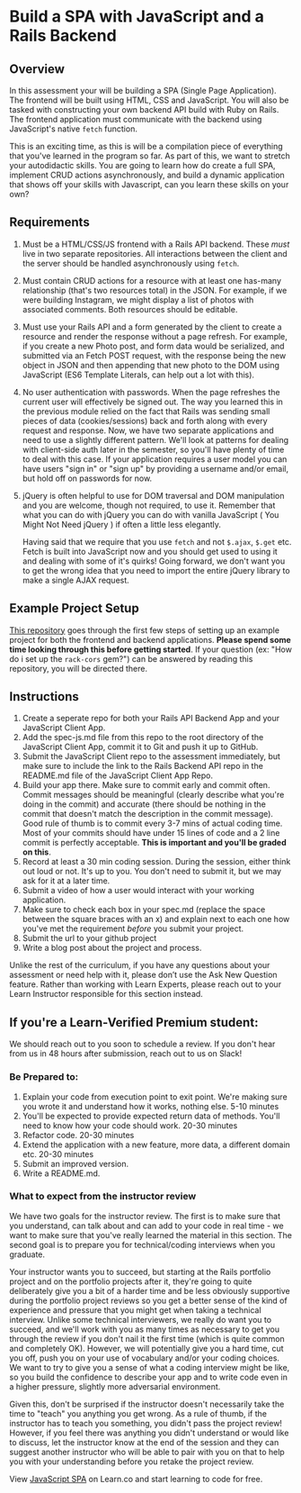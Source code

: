 # Build a SPA with JavaScript and a Rails Backend

## Overview

In this assessment your will be building a SPA (Single Page Application). The frontend will be built using HTML, CSS and JavaScript. You will also be tasked with constructing your own backend API build with Ruby on Rails. The frontend application must communicate with the backend using JavaScript's native `fetch` function.

This is an exciting time, as this is will be a compilation piece of everything that you've learned in the program so far. As part of this, we want to stretch your autodidactic skills. You are going to learn how do create a full SPA, implement CRUD actions asynchronously, and build a dynamic application that shows off your skills with Javascript, can you learn these skills on your own?

## Requirements

 1. Must be a HTML/CSS/JS frontend with a Rails API backend. These *must* live in two separate repositories. All interactions between the client and the server should be handled asynchronously using `fetch`.

 2. Must contain CRUD actions for a resource with at least one has-many relationship (that's two resources total) in the JSON. For example, if we were building Instagram, we might display a list of photos with associated comments. Both resources should be editable.

 3. Must use your Rails API and a form generated by the client to create a resource and render the response without a page refresh. For example, if you create a new Photo post, and form data would be serialized, and submitted via an Fetch POST request, with the response being the new object in JSON and then appending that new photo to the DOM using JavaScript (ES6 Template Literals, can help out a lot with this).

 4. No user authentication with passwords. When the page refreshes the current user will effectively be signed out. The way you learned this in the previous module relied on the fact that Rails was sending small pieces of data (cookies/sessions) back and forth along with every request and response. Now, we have two separate applications and need to use a slightly different pattern. We'll look at patterns for dealing with client-side auth later in the semester, so you'll have plenty of time to deal with this case. If your application requires a user model you can have users "sign in" or "sign up" by providing a username and/or email, but hold off on passwords for now.

 5. jQuery is often helpful to use for DOM traversal and DOM manipulation and you are welcome, though not required, to use it. Remember that what you can do with jQuery you can do with vanilla JavaScript ( You Might Not Need jQuery ) if often a little less elegantly.

    Having said that we require that you use `fetch` and not `$.ajax`, `$.get` etc. Fetch is built into JavaScript now and you should get used to using it and dealing with some of it's quirks!  Going forward, we don't want you to get the wrong idea that you need to import the entire jQuery library to make a single AJAX request.

## Example Project Setup

[This repository](https://github.com/learn-co-curriculum/mod3-project-week-setup-example) goes through the first few steps of setting up an example project for both the frontend and backend applications. **Please spend some time looking through this before getting started**. If your question (ex: "How do i set up the `rack-cors` gem?") can be answered by reading this repository, you will be directed there.

## Instructions

1. Create a seperate repo for both your Rails API Backend App and your JavaScript Client App.
2. Add the spec-js.md file from this repo to the root directory of the JavaScript Client App, commit it to Git and push it up to GitHub.
3. Submit the JavaScript Client repo to the assessment immediately, but make sure to include the link to the Rails Backend API repo in the README.md file of the JavaScript Client App Repo.
4. Build your app there. Make sure to commit early and commit often. Commit messages should be meaningful (clearly describe what you're doing in the commit) and accurate (there should be nothing in the commit that doesn't match the description in the commit message). Good rule of thumb is to commit every 3-7 mins of actual coding time. Most of your commits should have under 15 lines of code and a 2 line commit is perfectly acceptable. **This is important and you'll be graded on this**.
6. Record at least a 30 min coding session. During the session, either think out loud or not. It's up to you. You don't need to submit it, but we may ask for it at a later time.
7. Submit a video of how a user would interact with your working application.
8. Make sure to check each box in your spec.md (replace the space between the square braces with an x) and explain next to each one how you've met the requirement *before* you submit your project.
9. Submit the url to your github project
10. Write a blog post about the project and process.

Unlike the rest of the curriculum, if you have any questions about your assessment or need help with it, please don’t use the Ask New Question feature. Rather than working with Learn Experts, please reach out to your Learn Instructor responsible for this section instead.

## If you're a Learn-Verified Premium student:

We should reach out to you soon to schedule a review. If you don't hear from us in 48 hours after submission, reach out to us on Slack!

### Be Prepared to:

1. Explain your code from execution point to exit point. We're making sure you wrote it and understand how it works, nothing else. 5-10 minutes
2. You'll be expected to provide expected return data of methods. You'll need to know how your code should work. 20-30 minutes
3. Refactor code. 20-30 minutes
4. Extend the application with a new feature, more data, a different domain etc. 20-30 minutes
5. Submit an improved version.
6. Write a README.md.

### What to expect from the instructor review

We have two goals for the instructor review. The first is to make sure that you understand, can talk about and can add to your code in real time - we want to make sure that you've really learned the material in this section. The second goal is to prepare you for technical/coding interviews when you graduate.

Your instructor wants you to succeed, but starting at the Rails portfolio project and on the portfolio projects after it, they're going to quite deliberately give you a bit of a harder time and be less obviously supportive during the portfolio project reviews so you get a better sense of the kind of experience and pressure that you might get when taking a technical interview. Unlike some technical interviewers, we really do want you to succeed, and we'll work with you as many times as necessary to get you through the review if you don't nail it the first time (which is quite common and completely OK). However, we will potentially give you a hard time, cut you off, push you on your use of vocabulary and/or your coding choices. We want to try to give you a sense of what a coding interview might be like, so you build the confidence to describe your app and to write code even in a higher pressure, slightly more adversarial environment.

Given this, don't be surprised if the instructor doesn't necessarily take the time to "teach" you anything you get wrong. As a rule of thumb, if the instructor has to teach you something, you didn't pass the project review! However, if you feel there was anything you didn't understand or would like to discuss, let the instructor know at the end of the session and they can suggest another instructor who will be able to pair with you on that to help you with your understanding before you retake the project review.

<p class='util--hide'>View <a href='https://learn.co/lessons/rails-js-assessment'>JavaScript SPA</a> on Learn.co and start learning to code for free.</p>
